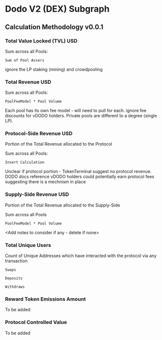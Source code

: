 # Dodo V2 (DEX) Subgraph
## Calculation Methodology v0.0.1

### Total Value Locked (TVL) USD

Sum across all Pools:

`Sum of Pool Assers`

ignore the LP staking (mining) and crowdpooling

### Total Revenue USD

Sum across all Pools:

`PoolFeeModel * Pool Volume`

Each pool has its own fee model - will need to pull for each. ignore fee discounts for vDODO holders. Private pools are different to a degree (single LP).

### Protocol-Side Revenue USD
Portion of the Total Revenue allocated to the Protocol

Sum across all Pools:

`Insert Calculation`

Unclear if protocol portion - TokenTerminal suggest no protocol revenue. DODO docs reference vDODO holders could potentially earn protocol fees suggesting there is a mechnism in place

### Supply-Side Revenue USD
Portion of the Total Revenue allocated to the Supply-Side

Sum across all Pools

`PoolFeeModel * Pool Volume`

<Add notes to consider if any - delete if none>

### Total Unique Users

Count of  Unique Addresses which have interacted with the protocol via any transaction

`Swaps`

`Deposits`

`Withdraws`

###  Reward Token Emissions Amount

To be added

###  Protocol Controlled Value

To be added
